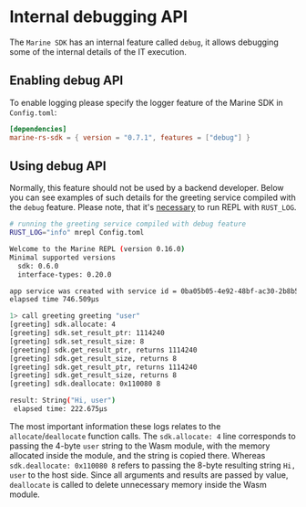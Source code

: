 # Internal debugging API

The `Marine SDK` has an internal feature called `debug`, it allows debugging some of the internal details of the IT execution. 

## Enabling debug API

To enable logging please specify the logger feature of the Marine SDK in `Config.toml`:

```toml
[dependencies]
marine-rs-sdk = { version = "0.7.1", features = ["debug"] }
```

## Using debug API

Normally, this feature should not be used by a backend developer. Below you can see examples of such details for the greeting service compiled with the `debug` feature. Please note, that it's [necessary](../../marine-tooling-reference/marine-repl.md#enabling-logger) to run REPL with `RUST_LOG`.

```sh
# running the greeting service compiled with debug feature
RUST_LOG="info" mrepl Config.toml

Welcome to the Marine REPL (version 0.16.0)
Minimal supported versions
  sdk: 0.6.0
  interface-types: 0.20.0

app service was created with service id = 0ba05b05-4e92-48bf-ac30-2b8b59efe189
elapsed time 746.509µs

1> call greeting greeting "user"
[greeting] sdk.allocate: 4
[greeting] sdk.set_result_ptr: 1114240
[greeting] sdk.set_result_size: 8
[greeting] sdk.get_result_ptr, returns 1114240
[greeting] sdk.get_result_size, returns 8
[greeting] sdk.get_result_ptr, returns 1114240
[greeting] sdk.get_result_size, returns 8
[greeting] sdk.deallocate: 0x110080 8

result: String("Hi, user")
 elapsed time: 222.675µs
```

The most important information these logs relates to the `allocate`/`deallocate` function calls. The `sdk.allocate: 4` line corresponds to passing the 4-byte `user` string to the Wasm module, with the memory allocated inside the module, and the string is copied there. Whereas `sdk.deallocate: 0x110080 8` refers to passing the 8-byte resulting string `Hi, user` to the host side. Since all arguments and results are passed by value, `deallocate` is called to delete unnecessary memory inside the Wasm module.
